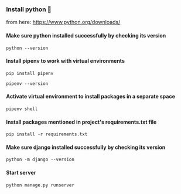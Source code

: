 ### Install python 🐍
from here: https://www.python.org/downloads/

#### Make sure python installed successfully by checking its version
```
python --version
```

#### Install pipenv to work with virtual environments
```
pip install pipenv
```
```
pipenv --version
```

#### Activate virtual environment to install packages in a separate space
```
pipenv shell
```

#### Install packages mentioned in project's requirements.txt file
```
pip install -r requirements.txt
```

#### Make sure django installed successfully by checking its version
```
python -m django --version
```


#### Start server
```
python manage.py runserver
```

